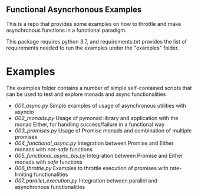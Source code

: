 ## Functional Asyncrhonous Examples

This is a repo that provides some examples on how to throttle and make asynchronous functions in a
functional paradigm.

This package requires python 3.7, and requirements.txt provides the list of requirements needed to run the
examples under the "examples" folder.

Examples
========

The examples folder contains a number of simple self-contained scripts that can be used to test and explore
monads and async functionalities

- *001_async.py* Simple examples of usage of asynchronous utilities with asyncio
- *002_monads.py* Usage of pymonad library and application with the monad Either, for handling success/failure in a functional way
- *003_promises.py* Usage of Promise monads and combination of multiple promises
- *004_functional_async.py* Integration between Promise and Either monads with *not-safe* functions
- *005_functional_async_bis.py* Integration between Promise and Either monads with *safe* functions
- *006_throttle.py* Examples to throttle execution of promises with rate-limiting functionalities
- *007_parallel_execution.py* Integration between parallel and asynchronous functionalities

